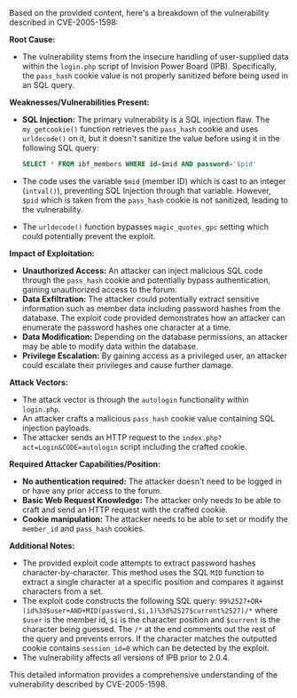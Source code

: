 Based on the provided content, here's a breakdown of the vulnerability described in CVE-2005-1598:

**Root Cause:**

- The vulnerability stems from the insecure handling of user-supplied data within the `login.php` script of Invision Power Board (IPB). Specifically, the `pass_hash` cookie value is not properly sanitized before being used in an SQL query.

**Weaknesses/Vulnerabilities Present:**

- **SQL Injection:** The primary vulnerability is a SQL injection flaw. The `my_getcookie()` function retrieves the `pass_hash` cookie and uses `urldecode()` on it, but it doesn't sanitize the value before using it in the following SQL query:

  ```sql
  SELECT * FROM ibf_members WHERE id=$mid AND password='$pid'
  ```
- The code uses the variable `$mid` (member ID) which is cast to an integer (`intval()`), preventing SQL Injection through that variable. However, `$pid` which is taken from the `pass_hash` cookie is not sanitized, leading to the vulnerability.
- The `urldecode()` function bypasses `magic_quotes_gpc` setting which could potentially prevent the exploit.

**Impact of Exploitation:**

- **Unauthorized Access:** An attacker can inject malicious SQL code through the `pass_hash` cookie and potentially bypass authentication, gaining unauthorized access to the forum.
- **Data Exfiltration:** The attacker could potentially extract sensitive information such as member data including password hashes from the database. The exploit code provided demonstrates how an attacker can enumerate the password hashes one character at a time.
- **Data Modification:** Depending on the database permissions, an attacker may be able to modify data within the database.
- **Privilege Escalation:** By gaining access as a privileged user, an attacker could escalate their privileges and cause further damage.

**Attack Vectors:**

- The attack vector is through the `autologin` functionality within `login.php`.
- An attacker crafts a malicious `pass_hash` cookie value containing SQL injection payloads.
- The attacker sends an HTTP request to the `index.php?act=Login&CODE=autologin` script including the crafted cookie.

**Required Attacker Capabilities/Position:**

-   **No authentication required:** The attacker doesn't need to be logged in or have any prior access to the forum.
-   **Basic Web Request Knowledge:** The attacker only needs to be able to craft and send an HTTP request with the crafted cookie.
-   **Cookie manipulation:** The attacker needs to be able to set or modify the `member_id` and `pass_hash` cookies.

**Additional Notes:**
- The provided exploit code attempts to extract password hashes character-by-character. This method uses the SQL `MID` function to extract a single character at a specific position and compares it against characters from a set.
- The exploit code constructs the following SQL query:
    `99%2527+OR+(id%3d$user+AND+MID(password,$i,1)%3d%2527$current%2527)/*`
    where `$user` is the member id, `$i` is the character position and `$current` is the character being guessed. The `/*` at the end comments out the rest of the query and prevents errors. If the character matches the outputted cookie contains `session_id=0` which can be detected by the exploit.
- The vulnerability affects all versions of IPB prior to 2.0.4.

This detailed information provides a comprehensive understanding of the vulnerability described by CVE-2005-1598.